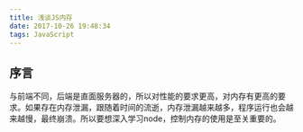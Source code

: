 ```yaml
---
title: 浅谈JS内存
date: 2017-10-26 19:48:34
tags: JavaScript
---
```

## 序言

与前端不同，后端是直面服务器的，所以对性能的要求更高，对内存有更高的要求。如果存在内存泄漏，跟随着时间的流逝，内存泄漏越来越多，程序运行也会越来越慢，最终崩溃。所以要想深入学习node，控制内存的使用是至关重要的。

